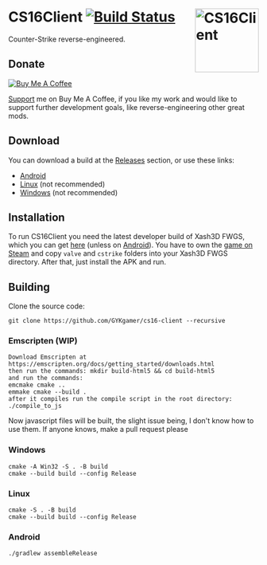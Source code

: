 # CS16Client [![Build Status](https://github.com/Velaron/cs16-client/actions/workflows/build.yml/badge.svg)](https://github.com/Velaron/cs16-client/actions) <img align="right" width="128" height="128" src="https://github.com/Velaron/cs16-client/raw/main/app/src/main/ic_launcher-playstore.png" alt="CS16Client" />
Counter-Strike reverse-engineered.

## Donate
[![Buy Me A Coffee](https://www.buymeacoffee.com/assets/img/custom_images/orange_img.png)](https://www.buymeacoffee.com/velaron)

[Support](https://www.buymeacoffee.com/velaron) me on Buy Me A Coffee, if you like my work and would like to support further development goals, like  reverse-engineering other great mods.

## Download
You can download a build at the [Releases](https://github.com/Velaron/cs16-client/releases/tag/continuous) section, or use these links:
* [Android](https://github.com/Velaron/cs16-client/releases/download/continuous/cs16-client.apk)
* [Linux](https://github.com/Velaron/cs16-client/releases/download/continuous/cs16-client_linux_i386.tar.gz) (not recommended)
* [Windows](https://github.com/Velaron/cs16-client/releases/download/continuous/cs16-client_win32_x86.zip) (not recommended)

## Installation
To run CS16Client you need the latest developer build of Xash3D FWGS, which you can get [here](https://github.com/FWGS/xash3d-fwgs/releases/tag/continuous) (unless on [Android](https://github.com/Velaron/xash3d-fwgs/releases/tag/continuous-android)).
You have to own the [game on Steam](https://store.steampowered.com/app/10/CounterStrike//) and copy `valve` and `cstrike` folders into your Xash3D FWGS directory.
After that, just install the APK and run.

## Building
Clone the source code:
```
git clone https://github.com/GYKgamer/cs16-client --recursive
```
### Emscripten (WIP)
```
Download Emscripten at https://emscripten.org/docs/getting_started/downloads.html
then run the commands: mkdir build-html5 && cd build-html5
and run the commands:
emcmake cmake ..
emmake cmake --build .
after it compiles run the compile script in the root directory: ./compile_to_js
```
Now javascript files will be built, the slight issue being, I don't know how to use them. If anyone knows, make a pull request please

### Windows
```
cmake -A Win32 -S . -B build
cmake --build build --config Release
```
### Linux
```
cmake -S . -B build
cmake --build build --config Release
```
### Android
```
./gradlew assembleRelease
```
